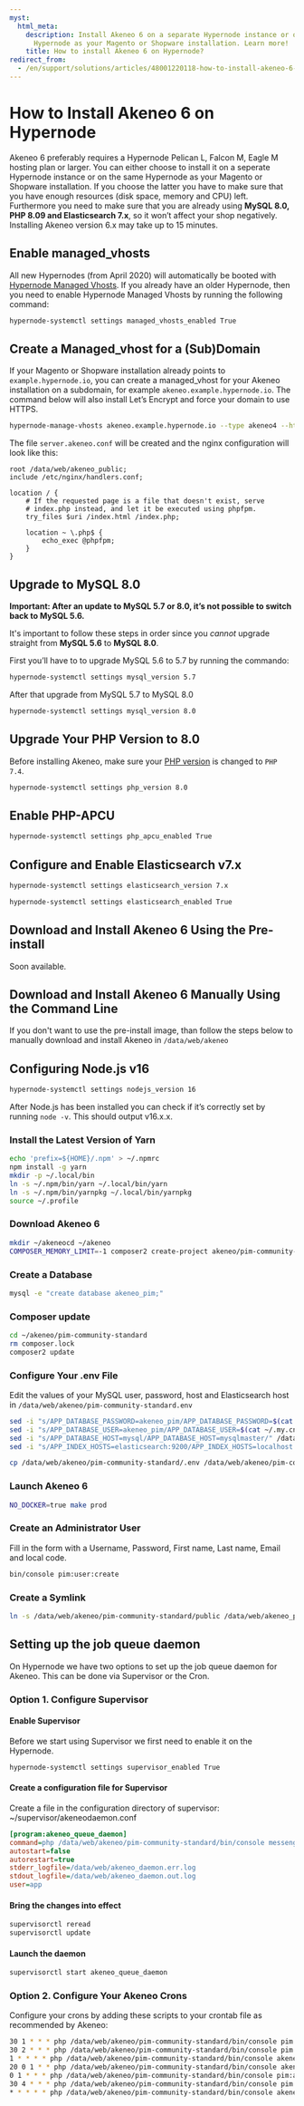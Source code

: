 ```yaml
---
myst:
  html_meta:
    description: Install Akeneo 6 on a separate Hypernode instance or on the same
      Hypernode as your Magento or Shopware installation. Learn more!
    title: How to install Akeneo 6 on Hypernode?
redirect_from:
  - /en/support/solutions/articles/48001220118-how-to-install-akeneo-6-on-hypernode/
---
```


<!-- source: https://support.hypernode.com/en/support/solutions/articles/48001220118-how-to-install-akeneo-6-on-hypernode/ -->

# How to Install Akeneo 6 on Hypernode

Akeneo 6 preferably requires a Hypernode Pelican L, Falcon M, Eagle M hosting plan or larger. You can either choose to install it on a seperate Hypernode instance or on the same Hypernode as your Magento or Shopware installation. If you choose the latter you have to make sure that you have enough resources (disk space, memory and CPU) left. Furthermore you need to make sure that you are already using **MySQL 8.0, PHP 8.09 and Elasticsearch 7.x**, so it won’t affect your shop negatively. Installing Akeneo version 6.x may take up to 15 minutes.

## Enable managed_vhosts

All new Hypernodes (from April 2020) will automatically be booted with [Hypernode Managed Vhosts](../../hypernode-platform/nginx/hypernode-managed-vhosts.md). If you already have an older Hypernode, then you need to enable Hypernode Managed Vhosts by running the following command:

```bash
hypernode-systemctl settings managed_vhosts_enabled True
```

## Create a Managed_vhost for a (Sub)Domain

If your Magento or Shopware installation already points to `example.hypernode.io`, you can create a managed_vhost for your Akeneo installation on a subdomain, for example `akeneo.example.hypernode.io`. The command below will also install Let’s Encrypt and force your domain to use HTTPS.

```bash
hypernode-manage-vhosts akeneo.example.hypernode.io --type akeneo4 --https --force-https
```

The file `server.akeneo.conf` will be created and the nginx configuration will look like this:

```nginx
root /data/web/akeneo_public;
include /etc/nginx/handlers.conf;

location / {
    # If the requested page is a file that doesn't exist, serve
    # index.php instead, and let it be executed using phpfpm.
    try_files $uri /index.html /index.php;

    location ~ \.php$ {
        echo_exec @phpfpm;
    }
}
```

## Upgrade to MySQL 8.0

**Important: After an update to MySQL 5.7 or 8.0, it’s not possible to switch back to MySQL 5.6.**

It's important to follow these steps in order since you *cannot* upgrade straight from **MySQL 5.6** to **MySQL 8.0**.

First you’ll have to to upgrade MySQL 5.6 to 5.7 by running the commando:

```bash
hypernode-systemctl settings mysql_version 5.7
```

After that upgrade from MySQL 5.7 to MySQL 8.0

```bash
hypernode-systemctl settings mysql_version 8.0
```

## Upgrade Your PHP Version to 8.0

Before installing Akeneo, make sure your [PHP version](../../hypernode-platform/php/supported-php-versions-and-how-to-change-them-on-hypernode.md#changing-the-php-version-you-use-on-hypernode) is changed to `PHP 7.4`.

```bash
hypernode-systemctl settings php_version 8.0
```

## Enable PHP-APCU

```bash
hypernode-systemctl settings php_apcu_enabled True
```

## Configure and Enable Elasticsearch v7.x

```bash
hypernode-systemctl settings elasticsearch_version 7.x
```

```bash
hypernode-systemctl settings elasticsearch_enabled True
```

## Download and Install Akeneo 6 Using the Pre-install

Soon available.

## Download and Install Akeneo 6 Manually Using the Command Line

If you don't want to use the pre-install image, than follow the steps below to manually download and install Akeneo in `/data/web/akeneo`

## Configuring Node.js v16

```bash
hypernode-systemctl settings nodejs_version 16
```

After Node.js has been installed you can check if it’s correctly set by running `node -v`. This should output v16.x.x.

### Install the Latest Version of Yarn

```bash
echo 'prefix=${HOME}/.npm' > ~/.npmrc
npm install -g yarn
mkdir -p ~/.local/bin
ln -s ~/.npm/bin/yarn ~/.local/bin/yarn
ln -s ~/.npm/bin/yarnpkg ~/.local/bin/yarnpkg
source ~/.profile
```

### Download Akeneo 6

```bash
mkdir ~/akeneocd ~/akeneo
COMPOSER_MEMORY_LIMIT=-1 composer2 create-project akeneo/pim-community-standard

```

### Create a Database

```bash
mysql -e "create database akeneo_pim;"
```

### Composer update

```bash
cd ~/akeneo/pim-community-standard
rm composer.lock
composer2 update
```

### Configure Your .env File

Edit the values of your MySQL user, password, host and Elasticsearch host in `/data/web/akeneo/pim-community-standard.env`

```bash
sed -i "s/APP_DATABASE_PASSWORD=akeneo_pim/APP_DATABASE_PASSWORD=$(cat ~/.my.cnf | grep password | awk '{print$NF}')/" /data/web/akeneo/pim-community-standard/.env
sed -i "s/APP_DATABASE_USER=akeneo_pim/APP_DATABASE_USER=$(cat ~/.my.cnf | grep user | awk '{print$NF}')/" /data/web/akeneo/pim-community-standard/.env
sed -i "s/APP_DATABASE_HOST=mysql/APP_DATABASE_HOST=mysqlmaster/" /data/web/akeneo/pim-community-standard/.env
sed -i "s/APP_INDEX_HOSTS=elasticsearch:9200/APP_INDEX_HOSTS=localhost:9200/" /data/web/akeneo/pim-community-standard/.env

cp /data/web/akeneo/pim-community-standard/.env /data/web/akeneo/pim-community-standard/.env.local
```

### Launch Akeneo 6

```bash
NO_DOCKER=true make prod
```

### Create an Administrator User

Fill in the form with a Username, Password, First name, Last name, Email and local code.

```bash
bin/console pim:user:create
```

### Create a Symlink

```bash
ln -s /data/web/akeneo/pim-community-standard/public /data/web/akeneo_public
```

## Setting up the job queue daemon

On Hypernode we have two options to set up the job queue daemon for Akeneo. This can be done via Supervisor or the Cron.

### Option 1. Configure Supervisor

#### Enable Supervisor

Before we start using Supervisor we first need to enable it on the Hypernode.

```bash
hypernode-systemctl settings supervisor_enabled True

```

#### Create a configuration file for Supervisor

Create a file in the configuration directory of supervisor: ~/supervisor/akeneodaemon.conf

```ini
[program:akeneo_queue_daemon]
command=php /data/web/akeneo/pim-community-standard/bin/console messenger:consume ui_job import_export_job data_maintenance_job --env=prod
autostart=false
autorestart=true
stderr_logfile=/data/web/akeneo_daemon.err.log
stdout_logfile=/data/web/akeneo_daemon.out.log
user=app
```

#### Bring the changes into effect

```bash
supervisorctl reread
supervisorctl update
```

#### Launch the daemon

```bash
supervisorctl start akeneo_queue_daemon
```

### Option 2. Configure Your Akeneo Crons

Configure your crons by adding these scripts to your crontab file as recommended by Akeneo:

```bash
30 1 * * * php /data/web/akeneo/pim-community-standard/bin/console pim:versioning:refresh
30 2 * * * php /data/web/akeneo/pim-community-standard/bin/console pim:versioning:purge –more-than-days 90
1 * * * * php /data/web/akeneo/pim-community-standard/bin/console akeneo:connectivity-audit:update-data
20 0 1 * * php /data/web/akeneo/pim-community-standard/bin/console akeneo:batch:purge-job-execution
0 1 * * * php /data/web/akeneo/pim-community-standard/bin/console pim:asset:send-expiration-notification
30 4 * * * php /data/web/akeneo/pim-community-standard/bin/console pim:volume:aggregate
* * * * * php /data/web/akeneo/pim-community-standard/bin/console akeneo:batch:job-queue-consumer-daemon
```
